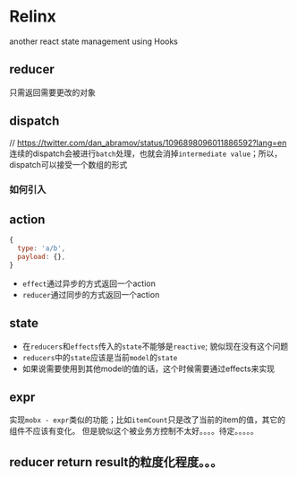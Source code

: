 # Relinx

another react state management using Hooks

## reducer

只需返回需要更改的对象

## dispatch

// https://twitter.com/dan_abramov/status/1096898096011886592?lang=en
连续的dispatch会被进行`batch`处理，也就会消掉`intermediate value`；所以，dispatch可以接受一个数组的形式

### 如何引入

## action
```js
{
  type: 'a/b',
  payload: {},
}
```

- `effect`通过异步的方式返回一个action
- `reducer`通过同步的方式返回一个action

## state

- 在`reducers`和`effects`传入的`state`不能够是`reactive`; 貌似现在没有这个问题
- `reducers`中的`state`应该是当前`model`的`state`
- 如果说需要使用到其他model的值的话，这个时候需要通过effects来实现

## expr

实现`mobx - expr`类似的功能；比如`itemCount`只是改了当前的item的值，其它的组件不应该有变化。
但是貌似这个被业务方控制不太好。。。。待定。。。。。

## reducer return result的粒度化程度。。。

